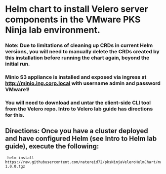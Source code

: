 # Helm chart to install Velero server components in the VMware PKS Ninja lab environment.

### Note: Due to limitations of cleaning up CRDs in current Helm versions, you will need to manually delete the CRDs created by this installation before running the chart again, beyond the initial run.

### Minio S3 appliance is installed and exposed via ingress at http://minio.ing.corp.local with username admin and password VMware1!

### You will need to download and untar the client-side CLI tool from the Velero repo. Intro to Velero lab guide has directions for this.

## Directions: Once you have a cluster deployed and have configured Helm (see Intro to Helm lab guide), execute the following:
```
 helm install https://raw.githubusercontent.com/natereid72/pksNinjaVeleroHelmChart/master/pksNinjaVelero-1.0.0.tgz
 ```
